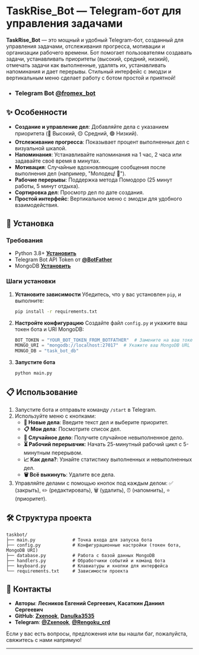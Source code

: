 # TaskRise_Bot — Telegram-бот для управления задачами

**TaskRise_Bot** — это мощный и удобный Telegram-бот, созданный для управления задачами, отслеживания прогресса, мотивации и организации рабочего времени. Бот помогает пользователям создавать задачи, устанавливать приоритеты (высокий, средний, низкий), отмечать задачи как выполненные, удалять их, устанавливать напоминания и дает перерывы. Стильный интерфейс с эмодзи и вертикальным меню сделает работу с ботом простой и приятной!

- ### Telegram Bot **[@fromex_bot](https://t.me/fromex_bot)**

## ✨ Особенности
- **Создание и управление дел**: Добавляйте дела с указанием приоритета (🔴 Высокий, 🟡 Средний, 🟢 Низкий).
- **Отслеживание прогресса**: Показывает процент выполненных дел с визуальной шкалой.
- **Напоминания**: Устанавливайте напоминания на 1 час, 2 часа или задавайте своё время в минутах.
- **Мотивация**: Случайные вдохновляющие сообщения после выполнения дел (например, "Молодец! 🎩").
- **Рабочие перерывы**: Поддержка метода Помодоро (25 минут работы, 5 минут отдыха).
- **Сортировка дел**: Просмотр дел по дате создания.
- **Простой интерфейс**: Вертикальное меню с эмодзи для удобного взаимодействия.

## 🚀 Установка

### Требования
- Python 3.8+ **[Установить](https://www.python.org/downloads/)**
- Telegram Bot API Token от **[@BotFather](https://t.me/BotFather)**
- MongoDB **[Установить](https://www.mongodb.com/try/download/community)**

### Шаги установки
1. **Установите зависимости**
   Убедитесь, что у вас установлен `pip`, и выполните:
   ```bash
   pip install -r requirements.txt
   ```

2. **Настройте конфигурацию**
   Создайте файл `config.py` и укажите ваш токен бота и URI MongoDB:
   ```python
   BOT_TOKEN = "YOUR_BOT_TOKEN_FROM_BOTFATHER"  # Замените на ваш токен
   MONGO_URI = "mongodb://localhost:27017"  # Укажите ваш MongoDB URL
   MONGO_DB = "task_bot_db"
   ```

3. **Запустите бота**
   ```bash
   python main.py
   ```
## 📋 Использование
1. Запустите бота и отправьте команду `/start` в Telegram.
2. Используйте меню с кнопками:
   - **📝 Новые дела**: Введите текст дел и выберите приоритет.
   - **📋 Мои дела**: Посмотрите список дел.
   - **🎲 Случайное дело**: Получите случайное невыполненное дело.
   - **⏳ Рабочий перерывчик**: Начать 25-минутный рабочий цикл с 5-минутным перерывом.
   - **📈 Как дела?**: Узнайте статистику выполненных и невыполненных дел.
   - **🗑️ Всё выкинуть**: Удалите все дела.
3. Управляйте делами с помощью кнопок под каждым делом: ✅ (закрыть), ✏️ (редактировать), 🗑️ (удалить), ⏰ (напомнить), ⭐ (приоритет).

## 🛠 Структура проекта
```
taskbot/
├── main.py              # Точка входа для запуска бота
├── config.py            # Конфигурационные настройки (токен бота, MongoDB URI)
├── database.py          # Работа с базой данных MongoDB
├── handlers.py          # Обработчики событий и команд бота
├── keyboard.py          # Клавиатуры и кнопки для интерфейса
└── requirements.txt     # Зависимости проекта
```
## 🤝 Контакты
- **Авторы**: **Лесников Евгений Сергеевич, Касаткин Даниил Сергеевич**
- **GitHub**: **[Zxenook](https://github.com/Zxenook)**, **[Danulka3535](https://github.com/Danulka3535)**
- **Telegram**: **[@Zxenook](https://t.me/Zxenook)**, **[@Rengoku_crd](https://t.me/Rengoku_crd)**

Если у вас есть вопросы, предложения или вы нашли баг, пожалуйста, свяжитесь с нами напрямую!

---
